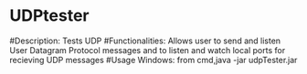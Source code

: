 # UDPtester
#Description: Tests UDP
#Functionalities: Allows user to send and listen User Datagram Protocol messages and to listen and watch local ports for recieving UDP messages
#Usage Windows: from cmd,java -jar udpTester.jar

